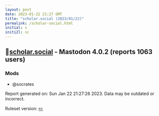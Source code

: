 ```yaml
---
layout: post
date: 2023-01-22 21:27 GMT
title: "scholar.social (2023/01/22)"
permalink: /scholar-social.html
initial: s
initi2l: sc
---
```


## 🐘[scholar.social](https://scholar.social) - Mastodon 4.0.2 (reports 1063 users)

### Mods
 * @socrates

Report generated on: Sun Jan 22 21:27:26 2023. Data may be outdated or incorrect.

Ruleset version: [✏️](/version-pencil)
